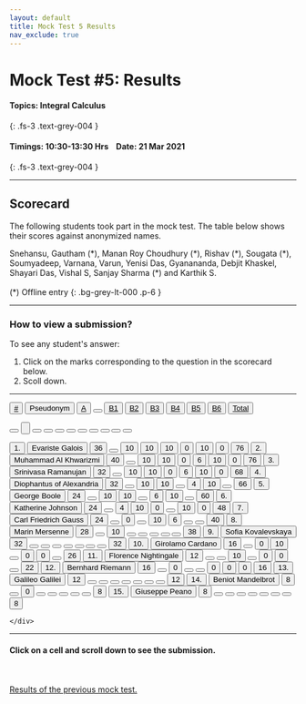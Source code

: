 ```yaml
---
layout: default
title: Mock Test 5 Results
nav_exclude: true
---
```



#  Mock Test #5: Results

#### Topics: Integral Calculus
{: .fs-3 .text-grey-004 }

#### Timings: 10:30-13:30 Hrs &nbsp;&nbsp;  Date: 21 Mar 2021
{: .fs-3 .text-grey-004 }

---


## Scorecard


The following students took part in the mock test. The table below shows their scores against anonymized names.


Snehansu, Gautham (\*), Manan Roy Choudhury (\*), Rishav (\*), Sougata (\*), Soumyadeep,
Varnana, Varun, Yenisi Das, Gyanananda, Debjit Khaskel, Shayari Das, Vishal S, Sanjay Sharma (\*) and Karthik S.<br><br>
(\*) Offline entry
{: .bg-grey-lt-000 .p-6 }


---

### How to view a submission?

To see any student's answer:

1. Click on the marks corresponding to the question in the scorecard below.
2. Scoll down.


---

  <div class="markpalette">
      <div class="markpalette-keys">

<button class="markbutton white"><u>#</u></button>
<input type="button" class="markbutton white" value="Pseudonym"/>
<button class="markbutton white" ><u>A</u></button>
<button class="button white"></button>
<button class="markbutton white" ><u>B1</u></button>
<button class="markbutton white" ><u>B2</u></button>
<button class="markbutton white" ><u>B3</u></button>
<button class="markbutton white" ><u>B4</u></button>
<button class="markbutton white" ><u>B5</u></button>
<button class="markbutton white" ><u>B6</u></button>
<button class="markbutton white" ><u>Total</u></button>

<button class="markbutton white"></button>
<input type="button" class="markbutton white" value=""/>
<button class="markbutton white" ></button>
<button class="button white"></button>
<button class="markbutton white" ></button>
<button class="markbutton white" ></button>
<button class="markbutton white" ></button>
<button class="markbutton white" ></button>
<button class="markbutton white" ></button>
<button class="markbutton white" ></button>
<button class="markbutton white" ></button>



<button class="markbutton rank">1. </button>
<input type="button" class="markbutton white" value="Evariste Galois"/>
<button class="markbutton blank" onclick = "markdisplay('Evariste_Galois/PartA',5)">36</button>
<button class="button white"></button>
<button class="markbutton right" onclick = "markdisplay('Evariste_Galois/B1',5)">10</button>
<button class="markbutton right" onclick = "markdisplay('Evariste_Galois/B2',5)">10</button>
<button class="markbutton right" onclick = "markdisplay('Evariste_Galois/B3',5)">10</button>
<button class="markbutton wrong" onclick = "markdisplay('Evariste_Galois/B4',5)">0</button>
<button class="markbutton right" onclick = "markdisplay('Evariste_Galois/B5',5)">10</button>
<button class="markbutton wrong" onclick = "markdisplay('Evariste_Galois/B6',5)">0</button>
<button class="markbutton total">76</button>
<button class="markbutton rank">2. </button>
<input type="button" class="markbutton white" value="Muhammad Al Khwarizmi"/>
<button class="markbutton blank" onclick = "markdisplay('Muhammad_Al_Khwarizmi/PartA',5)">40</button>
<button class="button white"></button>
<button class="markbutton right" onclick = "markdisplay('Muhammad_Al_Khwarizmi/B1',5)">10</button>
<button class="markbutton right" onclick = "markdisplay('Muhammad_Al_Khwarizmi/B2',5)">10</button>
<button class="markbutton wrong" onclick = "markdisplay('Muhammad_Al_Khwarizmi/B3',5)">0</button>
<button class="markbutton right" onclick = "markdisplay('Muhammad_Al_Khwarizmi/B4',5)">6</button>
<button class="markbutton right" onclick = "markdisplay('Muhammad_Al_Khwarizmi/B5',5)">10</button>
<button class="markbutton wrong" onclick = "markdisplay('Muhammad_Al_Khwarizmi/B6',5)">0</button>
<button class="markbutton total">76</button>
<button class="markbutton rank">3. </button>
<input type="button" class="markbutton white" value="Srinivasa Ramanujan"/>
<button class="markbutton blank" onclick = "markdisplay('Srinivasa_Ramanujan/PartA',5)">32</button>
<button class="button white"></button>
<button class="markbutton right" onclick = "markdisplay('Srinivasa_Ramanujan/B1',5)">10</button>
<button class="markbutton right" onclick = "markdisplay('Srinivasa_Ramanujan/B2',5)">10</button>
<button class="markbutton wrong" onclick = "markdisplay('Srinivasa_Ramanujan/B3',5)">0</button>
<button class="markbutton right" onclick = "markdisplay('Srinivasa_Ramanujan/B4',5)">6</button>
<button class="markbutton right" onclick = "markdisplay('Srinivasa_Ramanujan/B5',5)">10</button>
<button class="markbutton wrong" onclick = "markdisplay('Srinivasa_Ramanujan/B6',5)">0</button>
<button class="markbutton total">68</button>
<button class="markbutton rank">4. </button>
<input type="button" class="markbutton white" value="Diophantus of Alexandria"/>
<button class="markbutton blank" onclick = "markdisplay('Diophantus_of_Alexandria/PartA',5)">32</button>
<button class="button white"></button>
<button class="markbutton right" onclick = "markdisplay('Diophantus_of_Alexandria/B1',5)">10</button>
<button class="markbutton right" onclick = "markdisplay('Diophantus_of_Alexandria/B2',5)">10</button>
<button class="button blank"></button>
<button class="markbutton right" onclick = "markdisplay('Diophantus_of_Alexandria/B4',5)">4</button>
<button class="markbutton right" onclick = "markdisplay('Diophantus_of_Alexandria/B5',5)">10</button>
<button class="button blank"></button>
<button class="markbutton total">66</button>
<button class="markbutton rank">5. </button>
<input type="button" class="markbutton white" value="George Boole"/>
<button class="markbutton blank" onclick = "markdisplay('George_Boole/PartA',5)">24</button>
<button class="button white"></button>
<button class="markbutton right" onclick = "markdisplay('George_Boole/B1',5)">10</button>
<button class="markbutton right" onclick = "markdisplay('George_Boole/B2',5)">10</button>
<button class="button blank"></button>
<button class="markbutton right" onclick = "markdisplay('George_Boole/B4',5)">6</button>
<button class="markbutton right" onclick = "markdisplay('George_Boole/B5',5)">10</button>
<button class="button blank"></button>
<button class="markbutton total">60</button>
<button class="markbutton rank">6. </button>
<input type="button" class="markbutton white" value="Katherine Johnson"/>
<button class="markbutton blank" onclick = "markdisplay('Katherine_Johnson/PartA',5)">24</button>
<button class="button white"></button>
<button class="markbutton right" onclick = "markdisplay('Katherine_Johnson/B1',5)">4</button>
<button class="markbutton right" onclick = "markdisplay('Katherine_Johnson/B2',5)">10</button>
<button class="markbutton wrong" onclick = "markdisplay('Katherine_Johnson/B3',5)">0</button>
<button class="button blank"></button>
<button class="markbutton right" onclick = "markdisplay('Katherine_Johnson/B5',5)">10</button>
<button class="markbutton wrong" onclick = "markdisplay('Katherine_Johnson/B6',5)">0</button>
<button class="markbutton total">48</button>
<button class="markbutton rank">7. </button>
<input type="button" class="markbutton white" value="Carl Friedrich Gauss"/>
<button class="markbutton blank" onclick = "markdisplay('Carl_Friedrich_Gauss/PartA',5)">24</button>
<button class="button white"></button>
<button class="markbutton wrong" onclick = "markdisplay('Carl_Friedrich_Gauss/B1',5)">0</button>
<button class="button blank"></button>
<button class="markbutton right" onclick = "markdisplay('Carl_Friedrich_Gauss/B3',5)">10</button>
<button class="markbutton right" onclick = "markdisplay('Carl_Friedrich_Gauss/B4',5)">6</button>
<button class="button blank"></button>
<button class="button blank"></button>
<button class="markbutton total">40</button>
<button class="markbutton rank">8. </button>
<input type="button" class="markbutton white" value="Marin Mersenne"/>
<button class="markbutton blank" onclick = "markdisplay('Marin_Mersenne/PartA',5)">28</button>
<button class="button white"></button>
<button class="markbutton right" onclick = "markdisplay('Marin_Mersenne/B1',5)">10</button>
<button class="button blank"></button>
<button class="button blank"></button>
<button class="button blank"></button>
<button class="button blank"></button>
<button class="button blank"></button>
<button class="markbutton total">38</button>
<button class="markbutton rank">9. </button>
<input type="button" class="markbutton white" value="Sofia Kovalevskaya"/>
<button class="markbutton blank" onclick = "markdisplay('Sofia_Kovalevskaya/PartA',5)">32</button>
<button class="button white"></button>
<button class="button blank"></button>
<button class="button blank"></button>
<button class="button blank"></button>
<button class="button blank"></button>
<button class="button blank"></button>
<button class="button blank"></button>
<button class="markbutton total">32</button>
<button class="markbutton rank">10. </button>
<input type="button" class="markbutton white" value="Girolamo Cardano"/>
<button class="markbutton blank" onclick = "markdisplay('Girolamo_Cardano/PartA',5)">16</button>
<button class="button white"></button>
<button class="markbutton wrong" onclick = "markdisplay('Girolamo_Cardano/B1',5)">0</button>
<button class="markbutton right" onclick = "markdisplay('Girolamo_Cardano/B2',5)">10</button>
<button class="button blank"></button>
<button class="markbutton wrong" onclick = "markdisplay('Girolamo_Cardano/B4',5)">0</button>
<button class="markbutton wrong" onclick = "markdisplay('Girolamo_Cardano/B5',5)">0</button>
<button class="button blank"></button>
<button class="markbutton total">26</button>
<button class="markbutton rank">11. </button>
<input type="button" class="markbutton white" value="Florence Nightingale"/>
<button class="markbutton blank" onclick = "markdisplay('Florence_Nightingale/PartA',5)">12</button>
<button class="button white"></button>
<button class="button blank"></button>
<button class="markbutton right" onclick = "markdisplay('Florence_Nightingale/B2',5)">10</button>
<button class="button blank"></button>
<button class="markbutton wrong" onclick = "markdisplay('Florence_Nightingale/B4',5)">0</button>
<button class="markbutton wrong" onclick = "markdisplay('Florence_Nightingale/B5',5)">0</button>
<button class="button blank"></button>
<button class="markbutton total">22</button>
<button class="markbutton rank">12. </button>
<input type="button" class="markbutton white" value="Bernhard Riemann"/>
<button class="markbutton blank" onclick = "markdisplay('Bernhard_Riemann/PartA',5)">16</button>
<button class="button white"></button>
<button class="markbutton wrong" onclick = "markdisplay('Bernhard_Riemann/B1',5)">0</button>
<button class="button blank"></button>
<button class="button blank"></button>
<button class="markbutton wrong" onclick = "markdisplay('Bernhard_Riemann/B4',5)">0</button>
<button class="markbutton wrong" onclick = "markdisplay('Bernhard_Riemann/B5',5)">0</button>
<button class="markbutton wrong" onclick = "markdisplay('Bernhard_Riemann/B6',5)">0</button>
<button class="markbutton total">16</button>
<button class="markbutton rank">13. </button>
<input type="button" class="markbutton white" value="Galileo Galilei"/>
<button class="markbutton blank" onclick = "markdisplay('Galileo_Galilei/PartA',5)">12</button>
<button class="button white"></button>
<button class="button blank"></button>
<button class="button blank"></button>
<button class="button blank"></button>
<button class="button blank"></button>
<button class="button blank"></button>
<button class="button blank"></button>
<button class="markbutton total">12</button>
<button class="markbutton rank">14. </button>
<input type="button" class="markbutton white" value="Beniot Mandelbrot"/>
<button class="markbutton blank" onclick = "markdisplay('Beniot_Mandelbrot/PartA',5)">8</button>
<button class="button white"></button>
<button class="markbutton wrong" onclick = "markdisplay('Beniot_Mandelbrot/B1',5)">0</button>
<button class="button blank"></button>
<button class="button blank"></button>
<button class="button blank"></button>
<button class="button blank"></button>
<button class="button blank"></button>
<button class="markbutton total">8</button>
<button class="markbutton rank">15. </button>
<input type="button" class="markbutton white" value="Giuseppe Peano"/>
<button class="markbutton blank" onclick = "markdisplay('Giuseppe_Peano/PartA',5)">8</button>
<button class="button white"></button>
<button class="button blank"></button>
<button class="button blank"></button>
<button class="button blank"></button>
<button class="button blank"></button>
<button class="button blank"></button>
<button class="button blank"></button>
<button class="markbutton total">8</button>





    </div>
</div>


<hr>

<div style="min-height:2px" id="themarktext">
<h4>Click on a cell and scroll down to see the submission.</h4>
</div>


<br>
<br>
<a href="/docs/mock_test/004_mar_10_scorecard">Results of the previous mock test.</a>
<br>



